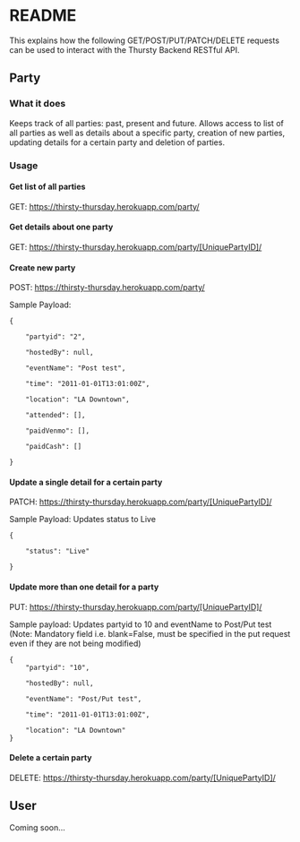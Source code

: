 # README
This explains how the following GET/POST/PUT/PATCH/DELETE requests can be used to interact with the Thursty Backend RESTful API.

## Party

### What it does

Keeps track of all parties: past, present and future.
Allows access to list of all parties as well as details about a specific party, creation of new parties, updating details for a certain party and deletion of parties.

### Usage

#### Get list of all parties
GET: https://thirsty-thursday.herokuapp.com/party/

#### Get details about one party
GET: https://thirsty-thursday.herokuapp.com/party/[UniquePartyID]/

#### Create new party
POST: https://thirsty-thursday.herokuapp.com/party/

Sample Payload:

    {

        "partyid": "2",
    
        "hostedBy": null,
    
        "eventName": "Post test",
    
        "time": "2011-01-01T13:01:00Z",
    
        "location": "LA Downtown",
    
        "attended": [],
    
        "paidVenmo": [],
    
        "paidCash": []

    }

#### Update a single detail for a certain party
PATCH: https://thirsty-thursday.herokuapp.com/party/[UniquePartyID]/

Sample Payload: Updates status to Live

    {
    
        "status": "Live"

    }

#### Update more than one detail for a party
PUT: https://thirsty-thursday.herokuapp.com/party/[UniquePartyID]/

Sample payload: Updates partyid to 10 and eventName to Post/Put test
(Note: Mandatory field i.e. blank=False, must be specified in the put request even if they are not being modified)

    {
        "partyid": "10",
         
        "hostedBy": null,
    
        "eventName": "Post/Put test",
        
        "time": "2011-01-01T13:01:00Z",
        
        "location": "LA Downtown"
    }
    
#### Delete a certain party
DELETE: https://thirsty-thursday.herokuapp.com/party/[UniquePartyID]/

## User
Coming soon...
